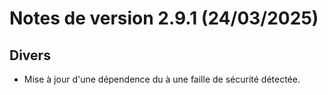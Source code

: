 # Notes de version 2.9.1 (24/03/2025)

## Divers

- Mise à jour d'une dépendence du à une faille de sécurité détectée.
